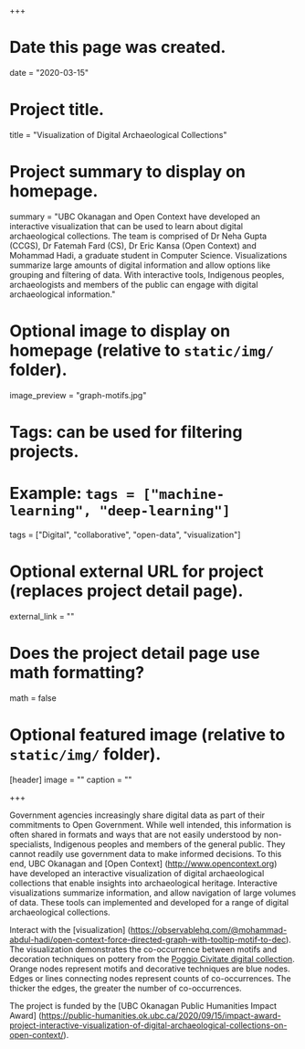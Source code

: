 +++
# Date this page was created.
date = "2020-03-15"

# Project title.
title = "Visualization of Digital Archaeological Collections"

# Project summary to display on homepage.
summary = "UBC Okanagan and Open Context have developed an interactive visualization that can be used to learn about digital archaeological collections. The team is comprised of Dr Neha Gupta (CCGS), Dr Fatemah Fard (CS), Dr Eric Kansa (Open Context) and Mohammad Hadi, a graduate student in Computer Science. Visualizations summarize large amounts of digital information and allow options like grouping and filtering of data. With interactive tools, Indigenous peoples, archaeologists and members of the public can engage with digital archaeological information."

# Optional image to display on homepage (relative to `static/img/` folder).
image_preview = "graph-motifs.jpg"

# Tags: can be used for filtering projects.
# Example: `tags = ["machine-learning", "deep-learning"]`
tags = ["Digital", "collaborative", "open-data", "visualization"]

# Optional external URL for project (replaces project detail page).
external_link = ""

# Does the project detail page use math formatting?
math = false

# Optional featured image (relative to `static/img/` folder).
[header]
image = ""
caption = ""

+++

Government agencies increasingly share digital data as part of their commitments to Open Government. While well intended, this information is often shared in formats and ways that are not easily understood by non-specialists, Indigenous peoples and members of the general public. They cannot readily use government data to make informed decisions. To this end, UBC Okanagan and [Open Context] (http://www.opencontext.org) have developed an interactive visualization of digital archaeological collections that enable insights into archaeological heritage. Interactive visualizations summarize information, and allow navigation of large volumes of data. These tools can implemented and developed for a range of digital archaeological collections.

Interact with the [visualization] (https://observablehq.com/@mohammad-abdul-hadi/open-context-force-directed-graph-with-tooltip-motif-to-dec). The visualization demonstrates the co-occurrence between motifs and decoration techniques on pottery from the [Poggio Civitate digital collection](https://opencontext.org/projects/DF043419-F23B-41DA-7E4D-EE52AF22F92F). Orange nodes represent motifs and decorative techniques are blue nodes. Edges or lines connecting nodes represent counts of co-occurrences. The thicker the edges, the greater the number of co-occurrences.

The project is funded by the [UBC Okanagan Public Humanities Impact Award] (https://public-humanities.ok.ubc.ca/2020/09/15/impact-award-project-interactive-visualization-of-digital-archaeological-collections-on-open-context/).
